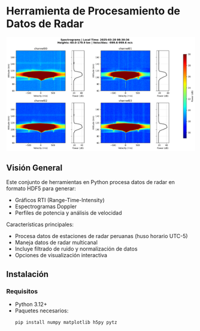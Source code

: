  # Herramienta de Procesamiento de Datos de Radar

![Ejemplo de Visualización de Radar](spectrogram_20250328_083036.png)

## Visión General
Este conjunto de herramientas en Python procesa datos de radar en formato HDF5 para generar:
- Gráficos RTI (Range-Time-Intensity)
- Espectrogramas Doppler
- Perfiles de potencia y análisis de velocidad

Características principales:
- Procesa datos de estaciones de radar peruanas (huso horario UTC-5)
- Maneja datos de radar multicanal
- Incluye filtrado de ruido y normalización de datos
- Opciones de visualización interactiva

## Instalación

### Requisitos
- Python 3.12+
- Paquetes necesarios:
  ```bash
  pip install numpy matplotlib h5py pytz
